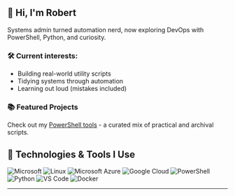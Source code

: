 ## 👋 Hi, I'm Robert

Systems admin turned automation nerd, now exploring DevOps with PowerShell, Python, and curiosity.

### 🛠️ Current interests:
- Building real-world utility scripts
- Tidying systems through automation
- Learning out loud (mistakes included)

### 📚 Featured Projects
Check out my [PowerShell tools](https://github.com/springbok104/powershell-tools) - a curated mix of practical and archival scripts.

## 🧰 Technologies & Tools I Use
![Microsoft](https://custom-icon-badges.demolab.com/badge/Windows-0078D6?logo=&logoColor=white)
![Linux](https://img.shields.io/badge/-Linux-0078D6?style=flat&logo=&logoColor=white)
![Microsoft Azure](https://custom-icon-badges.demolab.com/badge/Microsoft%20Azure-0078D6?logo=&logoColor=white)
![Google Cloud](https://img.shields.io/badge/-Google%20Cloud-0078D6?style=flat&logo=&logoColor=white)
![PowerShell](https://img.shields.io/badge/-PowerShell-0078D6?style=flat&logo=&logoColor=white)
![Python](https://img.shields.io/badge/-Python-0078D6?style=flat&logo=&logoColor=white)
![VS Code](https://img.shields.io/badge/-VS%20Code-0078D6?style=flat&logo=visual-studio-code&logoColor=white)
![Docker](https://img.shields.io/badge/-Docker-0078D6?style=flat&logo=&logoColor=white)

---

<!--
**springbok104/springbok104** is a ✨ _special_ ✨ repository because its `README.md` (this file) appears on your GitHub profile.

Here are some ideas to get you started:

- 🔭 I’m currently working on ...
- 🌱 I’m currently learning ...
- 👯 I’m looking to collaborate on ...
- 🤔 I’m looking for help with ...
- 💬 Ask me about ...
- 📫 How to reach me: ...
- 😄 Pronouns: ...
- ⚡ Fun fact: ...
-->
